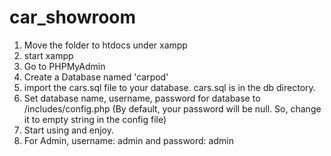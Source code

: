 # car_showroom
1. Move the folder to htdocs under xampp
2. start xampp
3. Go to PHPMyAdmin
4. Create a Database named 'carpod'
5. import the cars.sql file to your database. cars.sql is in the db directory.
6. Set database name, username, password for database to /includes/config.php (By default, your password will be null. So, change it to empty string in the config file)
7. Start using and enjoy.
8. For Admin, username: admin and password: admin
